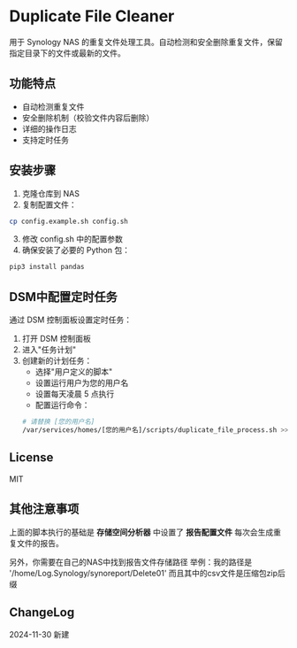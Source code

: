 # Duplicate File Cleaner

用于 Synology NAS 的重复文件处理工具。自动检测和安全删除重复文件，保留指定目录下的文件或最新的文件。

## 功能特点

- 自动检测重复文件
- 安全删除机制（校验文件内容后删除）
- 详细的操作日志
- 支持定时任务

## 安装步骤

1. 克隆仓库到 NAS
2. 复制配置文件：
```bash
cp config.example.sh config.sh
```
3. 修改 config.sh 中的配置参数
4. 确保安装了必要的 Python 包：
```bash
pip3 install pandas
```

## DSM中配置定时任务

通过 DSM 控制面板设置定时任务：
1. 打开 DSM 控制面板
2. 进入"任务计划"
3. 创建新的计划任务：
   - 选择"用户定义的脚本"
   - 设置运行用户为您的用户名
   - 设置每天凌晨 5 点执行
   - 配置运行命令：
   ```bash
   # 请替换 [您的用户名]
   /var/services/homes/[您的用户名]/scripts/duplicate_file_process.sh >> /var/services/homes/[您的用户名]/scripts/duplicate_process.log 2>&1
   ```

## License
MIT

## 其他注意事项

上面的脚本执行的基础是 **存储空间分析器** 中设置了 **报告配置文件** 每次会生成重复文件的报告。

另外，你需要在自己的NAS中找到报告文件存储路径
举例：我的路径是 '/home/Log.Synology/synoreport/Delete01' 而且其中的csv文件是压缩包zip后缀

## ChangeLog
2024-11-30 新建

